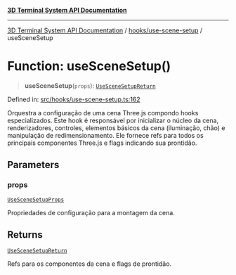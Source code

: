 [**3D Terminal System API Documentation**](../../../README.md)

***

[3D Terminal System API Documentation](../../../README.md) / [hooks/use-scene-setup](../README.md) / useSceneSetup

# Function: useSceneSetup()

> **useSceneSetup**(`props`): [`UseSceneSetupReturn`](../interfaces/UseSceneSetupReturn.md)

Defined in: [src/hooks/use-scene-setup.ts:162](https://github.com/Dicommunitas/ThreeJS_Terminal_3D/blob/f5c93cd9cb50877abddbfdd17b8806f71c23b36b/src/hooks/use-scene-setup.ts#L162)

Orquestra a configuração de uma cena Three.js compondo hooks especializados.
Este hook é responsável por inicializar o núcleo da cena, renderizadores, controles,
elementos básicos da cena (iluminação, chão) e manipulação de redimensionamento.
Ele fornece refs para todos os principais componentes Three.js e flags indicando sua prontidão.

## Parameters

### props

[`UseSceneSetupProps`](../interfaces/UseSceneSetupProps.md)

Propriedades de configuração para a montagem da cena.

## Returns

[`UseSceneSetupReturn`](../interfaces/UseSceneSetupReturn.md)

Refs para os componentes da cena e flags de prontidão.
